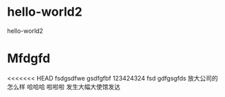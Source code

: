 # hello-world2
hello-world2
<h1>Mfdgfd</h1>
<<<<<<< HEAD
fsdgsdfwe
gsdfgfbf
123424324
fsd
gdfgsgfds
放大公司的
怎么样
哈哈哈
啦啦啦
发生大幅大使馆发达

